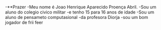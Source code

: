 -**Prazer 
-Meu nome é Joao Henrique Aparecido Proença Abril.
-Sou um aluno do colegio civico militar
-e tenho 15 para 16 anos de idade
-Sou um aluno de pensameto computasional
-da profesora Diorja
-sou um bom jogador de frii feer 

